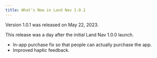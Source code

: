```yaml
---
title: Whatʼs New in Land Nav 1.0.1
---
```


Version 1.0.1 was released on May 22, 2023.

This release was a day after the initial Land Nav 1.0.0 launch.

- In-app purchase fix so that people can actually purchase the app.
- Improved haptic feedback.
